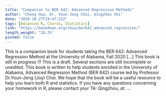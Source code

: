 ```yaml
---
title: "Companion to BER 642: Advanced Regression Methods"
author: "Cheng Hua, Dr. Youn-Jeng Choi, Qingzhou Shi"
date: "2020-10-27T19:47:22Z"
tags: [Advanced R, Course, Statistics]
link: "https://bookdown.org/chua/ber642_advanced_regression/"
length_weight: "28.2%"
pinned: false
---
```


This is a companion book for students taking the BER 642: Advanced Regression Method at the University of Alabama, Fall 2020 [...] This book is still in progress !!! This is a draft. Several sections are still incomplete or unedited. This book is written to help students enrolled in the University of Alabama, Advanced Regression Method (BER 642) course led by Professor Dr.Youn-Jeng (Joy) Choi. We hope that the book will be a useful resource to help you learn both R and statistics. If you have any questions concerning your homework in R, please contact your TA: Qingzhou, at: ...
